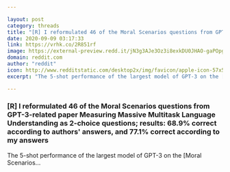 ```yaml
---

layout: post
category: threads
title: "[R] I reformulated 46 of the Moral Scenarios questions from GPT-3-related paper Measuring Massive Multitask Language Understanding as 2-choice questions; results: 68.9% correct according to authors' answers, and 77.1% correct according to my answers"
date: 2020-09-09 03:17:33
link: https://vrhk.co/2R851rf
image: https://external-preview.redd.it/jN3g3AJe3Oz3i8exkDU0JHAO-gaPOpg4NhSf3lFZjKc.jpg?width=400&height=209.42408377&auto=webp&crop=400:209.42408377,smart&s=19cc1f8094bb33a2ebdd13c169a7611af7a10329
domain: reddit.com
author: "reddit"
icon: http://www.redditstatic.com/desktop2x/img/favicon/apple-icon-57x57.png
excerpt: "The 5-shot performance of the largest model of GPT-3 on the [Moral Scenarios..."

---
```


### [R] I reformulated 46 of the Moral Scenarios questions from GPT-3-related paper Measuring Massive Multitask Language Understanding as 2-choice questions; results: 68.9% correct according to authors' answers, and 77.1% correct according to my answers

The 5-shot performance of the largest model of GPT-3 on the [Moral Scenarios...